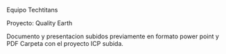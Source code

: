 Equipo Techtitans

Proyecto: Quality Earth

 Documento y presentacion subidos previamente en formato power point y PDF
Carpeta con el proyecto ICP subida.
